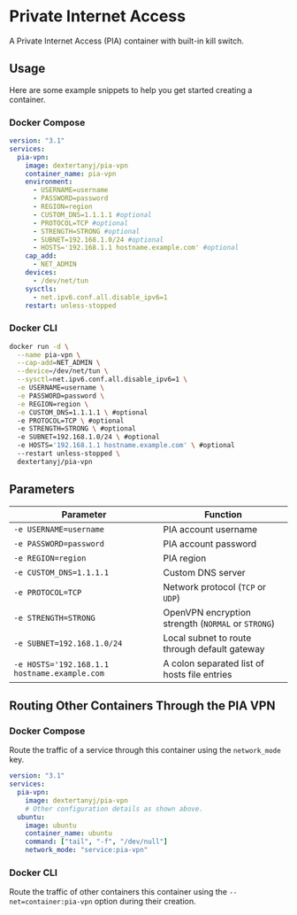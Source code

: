 # Private Internet Access

A Private Internet Access (PIA) container with built-in kill switch.

## Usage

Here are some example snippets to help you get started creating a container.

### Docker Compose

```yaml
version: "3.1"
services:
  pia-vpn:
    image: dextertanyj/pia-vpn
    container_name: pia-vpn
    environment:
      - USERNAME=username
      - PASSWORD=password
      - REGION=region
      - CUSTOM_DNS=1.1.1.1 #optional
      - PROTOCOL=TCP #optional
      - STRENGTH=STRONG #optional
      - SUBNET=192.168.1.0/24 #optional
      - HOSTS='192.168.1.1 hostname.example.com' #optional
    cap_add:
      - NET_ADMIN
    devices:
      - /dev/net/tun
    sysctls:
      - net.ipv6.conf.all.disable_ipv6=1
    restart: unless-stopped
```

### Docker CLI

```bash
docker run -d \
  --name pia-vpn \
  --cap-add=NET_ADMIN \
  --device=/dev/net/tun \
  --sysctl=net.ipv6.conf.all.disable_ipv6=1 \
  -e USERNAME=username \
  -e PASSWORD=password \
  -e REGION=region \
  -e CUSTOM_DNS=1.1.1.1 \ #optional
  -e PROTOCOL=TCP \ #optional
  -e STRENGTH=STRONG \ #optional
  -e SUBNET=192.168.1.0/24 \ #optional
  -e HOSTS='192.168.1.1 hostname.example.com' \ #optional
  --restart unless-stopped \
  dextertanyj/pia-vpn
```

## Parameters

| Parameter                                    | Function                                           |
| -------------------------------------------- | -------------------------------------------------- |
| `-e USERNAME=username`                       | PIA account username                               |
| `-e PASSWORD=password`                       | PIA account password                               |
| `-e REGION=region`                           | PIA region                                         |
| `-e CUSTOM_DNS=1.1.1.1`                      | Custom DNS server                                  |
| `-e PROTOCOL=TCP`                            | Network protocol (`TCP` or `UDP`)                  |
| `-e STRENGTH=STRONG`                         | OpenVPN encryption strength (`NORMAL` or `STRONG`) |
| `-e SUBNET=192.168.1.0/24`                   | Local subnet to route through default gateway      |
| `-e HOSTS='192.168.1.1 hostname.example.com` | A colon separated list of hosts file entries       |

## Routing Other Containers Through the PIA VPN

### Docker Compose

Route the traffic of a service through this container using the `network_mode` key.

```yaml
version: "3.1"
services:
  pia-vpn:
    image: dextertanyj/pia-vpn
    # Other configuration details as shown above.
  ubuntu:
    image: ubuntu
    container_name: ubuntu
    command: ["tail", "-f", "/dev/null"]
    network_mode: "service:pia-vpn"
```

### Docker CLI

Route the traffic of other containers this container using the `--net=container:pia-vpn` option during their creation.
